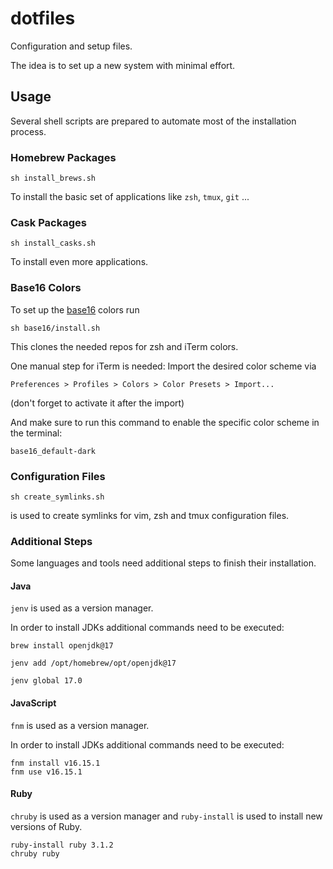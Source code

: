 # dotfiles

Configuration and setup files.

The idea is to set up a new system with minimal effort.


## Usage

Several shell scripts are prepared to automate most of the installation process.


### Homebrew Packages

```
sh install_brews.sh
```
To install the basic set of applications like `zsh`, `tmux`, `git` ...


### Cask Packages

```
sh install_casks.sh
```
To install even more applications.


### Base16 Colors

To set up the [base16](https://github.com/chriskempson/base16) colors run
```
sh base16/install.sh
```
This clones the needed repos for zsh and iTerm colors.

One manual step for iTerm is needed: Import the desired color scheme via

`Preferences > Profiles > Colors > Color Presets > Import...`

(don't forget to activate it after the import)

And make sure to run this command to enable the specific color scheme in the terminal:

```
base16_default-dark
```


### Configuration Files
```
sh create_symlinks.sh
```
is used to create symlinks for vim, zsh and tmux configuration files.


### Additional Steps

Some languages and tools need additional steps to finish their installation.


#### Java

`jenv` is used as a version manager.

In order to install JDKs additional commands need to be executed:

```
brew install openjdk@17

jenv add /opt/homebrew/opt/openjdk@17

jenv global 17.0
```


#### JavaScript

`fnm` is used as a version manager.

In order to install JDKs additional commands need to be executed:

```
fnm install v16.15.1
fnm use v16.15.1
```


#### Ruby

`chruby` is used as a version manager and `ruby-install` is used to install new versions of Ruby.

```
ruby-install ruby 3.1.2
chruby ruby
```

